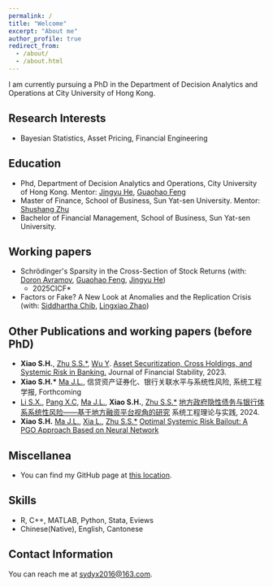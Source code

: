 ```yaml
---
permalink: /
title: "Welcome"
excerpt: "About me"
author_profile: true
redirect_from: 
  - /about/
  - /about.html
---
```


I am currently pursuing a PhD in the Department of Decision Analytics and Operations at City University of Hong Kong.

## Research Interests
  + Bayesian Statistics, Asset Pricing, Financial Engineering

## Education
  + Phd, Department of Decision Analytics and Operations, City University of Hong Kong. Mentor: [Jingyu He](https://jingyuhe.com/), [Guaohao Feng](https://gavinfeng702.com/)
  + Master of Finance, School of Business, Sun Yat-sen University. Mentor: [Shushang Zhu](https://bus.sysu.edu.cn/en/teacher/ZhuShushang)
  + Bachelor of Financial Management, School of Business, Sun Yat-sen University.

## Working papers
  + Schrödinger's Sparsity in the Cross-Section of Stock Returns (with: [Doron Avramov](https://faculty.runi.ac.il/davramov/), [Guaohao Feng](https://gavinfeng702.com/), [Jingyu He](https://jingyuhe.com/))
    + 2025CICF*
  + Factors or Fake? A New Look at Anomalies and the Replication Crisis (with: [Siddhartha Chib](https://apps.olin.wustl.edu/faculty/chib/), [Lingxiao Zhao](http://zhaolingxiao.com/))

## Other Publications and working papers (before PhD)
  + **Xiao S.H.**, [Zhu S.S.*](https://bus.sysu.edu.cn/en/teacher/ZhuShushang), [Wu Y](https://www.stevens.edu/profile/ywu4). [Asset Securitization, Cross Holdings, and Systemic Risk in Banking.](https://doi.org/10.1016/j.jfs.2023.101140) Journal of Financial Stability, 2023. 
  + __Xiao S.H.*__ [Ma J.L.](https://cbds.gufe.edu.cn/info/1044/2255.htm), 信贷资产证券化、银行关联水平与系统性风险, 系统工程学报, Forthcoming
  + [Li S.X.](https://business.xtu.edu.cn/index.jsp?cc=cshizidw&cd=teacher&ac=view&id=100315), [Pang X.C](https://fof.cityu.edu.mo/en/list-13/707), [Ma J.L.](https://cbds.gufe.edu.cn/info/1044/2255.htm), **Xiao S.H.**, [Zhu S.S.*](https://bus.sysu.edu.cn/en/teacher/ZhuShushang) [地方政府隐性债务与银行体系系统性风险——基于地方融资平台视角的研究](https://kns.cnki.net/kcms/detail/11.2267.n.20240805.1740.008.html) 系统工程理论与实践, 2024.
  + **Xiao S.H.** [Ma J.L.](https://cbds.gufe.edu.cn/info/1044/2255.htm), [Xia L.](https://bus.sysu.edu.cn/en/teacher/XiaLi), [Zhu S.S.*](https://bus.sysu.edu.cn/en/teacher/ZhuShushang) [Optimal Systemic Risk Bailout: A PGO Approach Based on Neural Network](http://arxiv.org/abs/2212.05235)

## Miscellanea
  + You can find my GitHub page at [this location](https://github.com/SHXiao-Stella).
  <!-- + For my original videos and more, you can visit my [Bilibili page](https://space.bilibili.com/388356166/video). -->
  <!-- + My personal WeChat Official account is named "言书界." You can access it by clicking this [link](https://mp.weixin.qq.com/mp/profile_ext?action=home&__biz=MzI1NDU0MzI2Nw==&scene=117#wechat_redirect), copying and opening the website using WeChat. -->

## Skills
  + R, C++, MATLAB, Python, Stata, Eviews
  + Chinese(Native), English, Cantonese

## Contact Information 
You can reach me at <sydyx2016@163.com>.